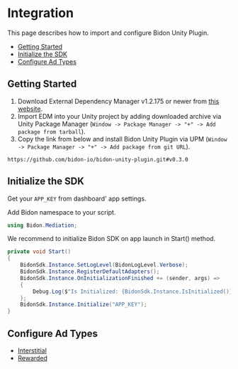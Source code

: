 # Integration

This page describes how to import and configure Bidon Unity Plugin.

- [Getting Started](#getting-started)
- [Initialize the SDK](#initialize-the-sdk)
- [Configure Ad Types](#configure-ad-types)

## Getting Started

1. Download External Dependency Manager v1.2.175 or newer from [this website](https://developers.google.com/unity/archive#external_dependency_manager_for_unity).
2. Import EDM into your Unity project by adding downloaded archive via Unity Package Manager (`Window -> Package Manager -> "+" -> Add package from tarball`).
3. Copy the link from below and install Bidon Unity Plugin via UPM (`Window -> Package Manager -> "+" -> Add package from git URL`).

```
https://github.com/bidon-io/bidon-unity-plugin.git#v0.3.0
```

## Initialize the SDK

Get your `APP_KEY` from dashboard' app settings.

Add Bidon namespace to your script.

```c#
using Bidon.Mediation;
```

We recommend to initialize Bidon SDK on app launch in Start() method.

```c#
private void Start()
{
    BidonSdk.Instance.SetLogLevel(BidonLogLevel.Verbose);
    BidonSdk.Instance.RegisterDefaultAdapters();
    BidonSdk.Instance.OnInitializationFinished += (sender, args) =>
    {
        Debug.Log($"Is Initialized: {BidonSdk.Instance.IsInitialized()}");
    };
    BidonSdk.Instance.Initialize("APP_KEY");
}
```

## Configure Ad Types

- [Interstitial](ad-formats/Interstitial.md)
- [Rewarded](ad-formats/Rewarded.md)
